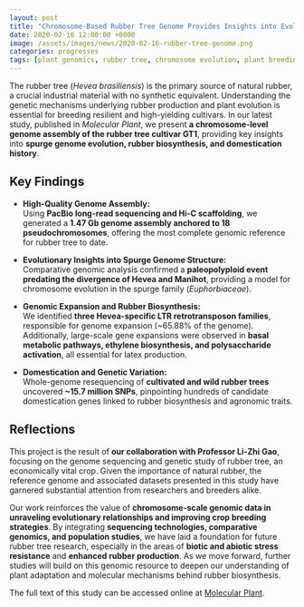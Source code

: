 ```yaml
---
layout: post
title: "Chromosome-Based Rubber Tree Genome Provides Insights into Evolution and Rubber Biosynthesis"
date: 2020-02-16 12:00:00 +0000
image: /assets/images/news/2020-02-16-rubber-tree-genome.png
categories: progresses
tags: [plant genomics, rubber tree, chromosome evolution, plant breeding]
---
```


The rubber tree (*Hevea brasiliensis*) is the primary source of natural rubber, a crucial industrial material with no synthetic equivalent. Understanding the genetic mechanisms underlying rubber production and plant evolution is essential for breeding resilient and high-yielding cultivars. In our latest study, published in *Molecular Plant*, we present **a chromosome-level genome assembly of the rubber tree cultivar GT1**, providing key insights into **spurge genome evolution, rubber biosynthesis, and domestication history**.

## Key Findings  

- **High-Quality Genome Assembly:**  
  Using **PacBio long-read sequencing and Hi-C scaffolding**, we generated a **1.47 Gb genome assembly anchored to 18 pseudochromosomes**, offering the most complete genomic reference for rubber tree to date.  

- **Evolutionary Insights into Spurge Genome Structure:**  
  Comparative genomic analysis confirmed a **paleopolyploid event predating the divergence of Hevea and Manihot**, providing a model for chromosome evolution in the spurge family (*Euphorbiaceae*).  

- **Genomic Expansion and Rubber Biosynthesis:**  
  We identified **three Hevea-specific LTR retrotransposon families**, responsible for genome expansion (~65.88% of the genome). Additionally, large-scale gene expansions were observed in **basal metabolic pathways, ethylene biosynthesis, and polysaccharide activation**, all essential for latex production.  

- **Domestication and Genetic Variation:**  
  Whole-genome resequencing of **cultivated and wild rubber trees** uncovered **~15.7 million SNPs**, pinpointing hundreds of candidate domestication genes linked to rubber biosynthesis and agronomic traits.  

## Reflections  

This project is the result of **our collaboration with Professor Li-Zhi Gao**, focusing on the genome sequencing and genetic study of rubber tree, an economically vital crop. Given the importance of natural rubber, the reference genome and associated datasets presented in this study have garnered substantial attention from researchers and breeders alike.  

Our work reinforces the value of **chromosome-scale genomic data in unraveling evolutionary relationships and improving crop breeding strategies**. By integrating **sequencing technologies, comparative genomics, and population studies**, we have laid a foundation for future rubber tree research, especially in the areas of **biotic and abiotic stress resistance** and **enhanced rubber production**. As we move forward, further studies will build on this genomic resource to deepen our understanding of plant adaptation and molecular mechanisms behind rubber biosynthesis.

The full text of this study can be accessed online at [Molecular Plant](https://doi.org/10.1016/j.molp.2019.10.017).